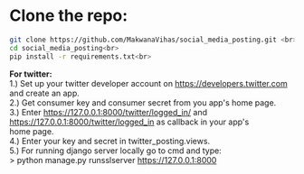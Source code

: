 # Clone the repo:<br>
  ```bash
  git clone https://github.com/MakwanaVihas/social_media_posting.git <br>
  cd social_media_posting<br>
  pip install -r requirements.txt<br>
  ```


**For twitter:**<br>
      1.) Set up your twitter developer account on https://developers.twitter.com and create an app.<br>
      2.) Get consumer key and consumer secret from you app's home page.<br>
      3.) Enter https://127.0.0.1:8000/twitter/logged_in/ and https://127.0.0.1:8000/twitter/logged_in as callback in your app's<br> home page. <br>
      4.) Enter your key and secret in twitter_posting.views.<br>
      5.) For running django server locally go to cmd and type:<br>
          > python manage.py runsslserver https://127.0.0.1:8000<br>
      
